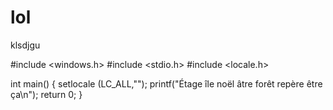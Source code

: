 lol
====

klsdjgu

#include <windows.h>
#include <stdio.h>
#include <locale.h>

int main()
{
    setlocale (LC_ALL,"");
    printf("Étage île noël âtre forêt repère être ça\n");
    return 0;
}
